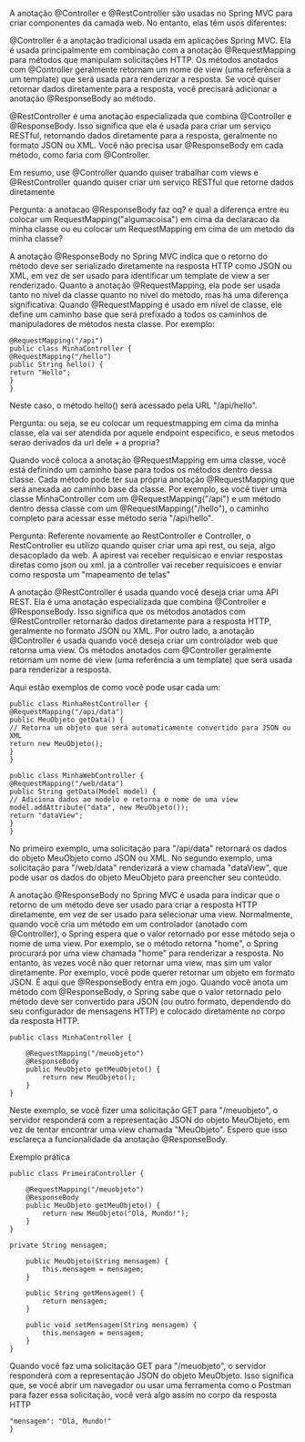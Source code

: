 A anotação @Controller e @RestController são usadas no Spring MVC para criar componentes da camada web. No entanto, elas têm usos diferentes:  

@Controller é a anotação tradicional usada em aplicações Spring MVC. Ela é usada principalmente em combinação com a anotação @RequestMapping para métodos que manipulam solicitações HTTP. Os métodos anotados com @Controller geralmente retornam um nome de view (uma referência a um template) que será usada para renderizar a resposta. Se você quiser retornar dados diretamente para a resposta, você precisará adicionar a anotação @ResponseBody ao método.  

@RestController é uma anotação especializada que combina @Controller e @ResponseBody. Isso significa que ela é usada para criar um serviço RESTful, retornando dados diretamente para a resposta, geralmente no formato JSON ou XML. Você não precisa usar @ResponseBody em cada método, como faria com @Controller.

Em resumo, use @Controller quando quiser trabalhar com views e @RestController quando quiser criar um serviço RESTful que retorne dados diretamente

Pergunta: a anotacao @ResponseBody faz oq? e qual a diferença entre eu colocar um RequestMapping("algumacoisa") em cima da declaracao da minha classe ou eu colocar um RequestMapping em cima de um metodo da minha classe?

A anotação @ResponseBody no Spring MVC indica que o retorno do método deve ser serializado diretamente na resposta HTTP como JSON ou XML, em vez de ser usado para identificar um template de view a ser renderizado.  Quanto à anotação @RequestMapping, ela pode ser usada tanto no nível da classe quanto no nível do método, mas há uma diferença significativa:
Quando @RequestMapping é usado em nível de classe, ele define um caminho base que será prefixado a todos os caminhos de manipuladores de métodos nesta classe. Por exemplo:

```@Controller
@RequestMapping("/api")
public class MinhaController {
@RequestMapping("/hello")
public String hello() {
return "Hello";
}
}
```

Neste caso, o método hello() será acessado pela URL "/api/hello".



Pergunta: ou seja, se eu colocar um requestmapping em cima da minha classe, ela vai ser atendida por aquele endpoint especifico, e seus metodos serao derivados da url dele + a propria?

Quando você coloca a anotação @RequestMapping em uma classe, você está definindo um caminho base para todos os métodos dentro dessa classe. Cada método pode ter sua própria anotação @RequestMapping que será anexada ao caminho base da classe.  Por exemplo, se você tiver uma classe MinhaController com um @RequestMapping("/api") e um método dentro dessa classe com um @RequestMapping("/hello"), o caminho completo para acessar esse método seria "/api/hello". 



Pergunta: Referente novamente ao RestController e Controller, o RestController eu utilizo quando quiser criar uma api rest, ou seja, algo desacoplado da web. A apirest vai receber requisicao e enviar respostas diretas como json ou xml. ja a controller vai receber requisicoes e enviar como resposta um "mapeamento de telas"

A anotação @RestController é usada quando você deseja criar uma API REST. Ela é uma anotação especializada que combina @Controller e @ResponseBody. Isso significa que os métodos anotados com @RestController retornarão dados diretamente para a resposta HTTP, geralmente no formato JSON ou XML.  Por outro lado, a anotação @Controller é usada quando você deseja criar um controlador web que retorna uma view. Os métodos anotados com @Controller geralmente retornam um nome de view (uma referência a um template) que será usada para renderizar a resposta. 

Aqui estão exemplos de como você pode usar cada um:

```@RestController
public class MinhaRestController {
@RequestMapping("/api/data")
public MeuObjeto getData() {
// Retorna um objeto que será automaticamente convertido para JSON ou XML
return new MeuObjeto();
}
}
```

```@Controller
public class MinhaWebController {
@RequestMapping("/web/data")
public String getData(Model model) {
// Adiciona dados ao modelo e retorna o nome de uma view
model.addAttribute("data", new MeuObjeto());
return "dataView";
}
}
```

No primeiro exemplo, uma solicitação para "/api/data" retornará os dados do objeto MeuObjeto como JSON ou XML. No segundo exemplo, uma solicitação para "/web/data" renderizará a view chamada "dataView", que pode usar os dados do objeto MeuObjeto para preencher seu conteúdo.

A anotação @ResponseBody no Spring MVC é usada para indicar que o retorno de um método deve ser usado para criar a resposta HTTP diretamente, em vez de ser usado para selecionar uma view.  Normalmente, quando você cria um método em um controlador (anotado com @Controller), o Spring espera que o valor retornado por esse método seja o nome de uma view. Por exemplo, se o método retorna "home", o Spring procurará por uma view chamada "home" para renderizar a resposta.  No entanto, às vezes você não quer retornar uma view, mas sim um valor diretamente. Por exemplo, você pode querer retornar um objeto em formato JSON. É aqui que @ResponseBody entra em jogo.  Quando você anota um método com @ResponseBody, o Spring sabe que o valor retornado pelo método deve ser convertido para JSON (ou outro formato, dependendo do seu configurador de mensagens HTTP) e colocado diretamente no corpo da resposta HTTP.

```@Controller
public class MinhaController {

    @RequestMapping("/meuobjeto")
    @ResponseBody
    public MeuObjeto getMeuObjeto() {
        return new MeuObjeto();
    }
}
```

Neste exemplo, se você fizer uma solicitação GET para "/meuobjeto", o servidor responderá com a representação JSON do objeto MeuObjeto, em vez de tentar encontrar uma view chamada "MeuObjeto".  Espero que isso esclareça a funcionalidade da anotação @ResponseBody.

Exemplo prática

```@RestController
public class PrimeiraController {

    @RequestMapping("/meuobjeto")
    @ResponseBody
    public MeuObjeto getMeuObjeto() {
        return new MeuObjeto("Olá, Mundo!");
    }
}
```

```public class MeuObjeto {
private String mensagem;

    public MeuObjeto(String mensagem) {
        this.mensagem = mensagem;
    }

    public String getMensagem() {
        return mensagem;
    }

    public void setMensagem(String mensagem) {
        this.mensagem = mensagem;
    }
}
```

Quando você faz uma solicitação GET para "/meuobjeto", o servidor responderá com a representação JSON do objeto MeuObjeto. Isso significa que, se você abrir um navegador ou usar uma ferramenta como o Postman para fazer essa solicitação, você verá algo assim no corpo da resposta HTTP

```{
"mensagem": "Olá, Mundo!"
}
```